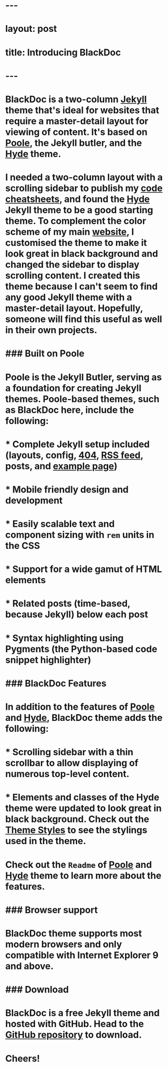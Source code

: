 #   ---
#   layout: post
#   title: Introducing BlackDoc
#   ---

#  BlackDoc is a two-column [Jekyll](http://jekyllrb.com) theme that's ideal for websites that require a master-detail layout for viewing of content. It's based on [Poole](http://getpoole.com), the Jekyll butler, and the [Hyde](http://hyde.getpoole.com) theme.

#  I needed a two-column layout with a scrolling sidebar to publish my [code cheatsheets](http://karloespiritu.com/cheatsheets), and found the [Hyde](http://hyde.getpoole.com) Jekyll theme to be a good starting theme. To complement the color scheme of my main [website](http://karloespiritu.com), I customised the theme to make it look great in black background and changed the sidebar to display scrolling content. I created this theme because I can't seem to find any good Jekyll theme with a master-detail layout. Hopefully, someone will find this useful as well in their own projects.
#  
#  ### Built on Poole

#  Poole is the Jekyll Butler, serving as a foundation for creating Jekyll themes. Poole-based themes, such as BlackDoc here, include the following:

#  * Complete Jekyll setup included (layouts, config, [404](/404), [RSS feed](/atom.xml), posts, and [example page](/about))
#  * Mobile friendly design and development
#  * Easily scalable text and component sizing with `rem` units in the CSS
#  * Support for a wide gamut of HTML elements
#  * Related posts (time-based, because Jekyll) below each post
#  * Syntax highlighting using Pygments (the Python-based code snippet highlighter)

#  ### BlackDoc Features

#  In addition to the features of [Poole](http://getpoole.com) and [Hyde](http://hyde.getpoole.com), BlackDoc theme adds the following:

#  * Scrolling sidebar with a thin scrollbar to allow displaying of numerous top-level content.
#  * Elements and classes of the Hyde theme were updated to look great in black background. Check out the [Theme Styles](styles) to see the stylings used in the theme.

#  Check out the `Readme` of [Poole](https://github.com/poole/poole) and [Hyde](https://github.com/poole/hyde) theme to learn more about the features.

#  ### Browser support

#  BlackDoc theme supports most modern browsers and only compatible with Internet Explorer 9 and above.

#  ### Download

#  BlackDoc is a free Jekyll theme and hosted with GitHub. Head to the <a href="https://github.com/karloespiritu/BlackDoc">GitHub repository</a> to download.

#  Cheers!
